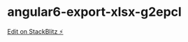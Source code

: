 # angular6-export-xlsx-g2epcl

[Edit on StackBlitz ⚡️](https://stackblitz.com/edit/angular6-export-xlsx-g2epcl)